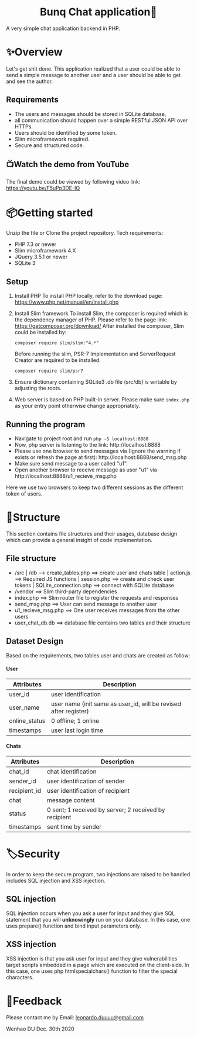 ﻿

<h1 align="center">
<b>Bunq Chat application💯</b>
</h1>

A very simple chat application backend in PHP.


# ✨Overview

Let's get shit done.
This application realized that a user could be able to send a simple message to another user and a user should be able to get and see the author.

## Requirements

 - The users and messages should be stored in SQLite database, 
 - all communication should happen over a simple RESTful JSON API over HTTPs.
 - Users should be identified by some token.  
 - Slim microframework required.
 - Secure and structured code.

## 📺Watch the demo from YouTube

The final demo could be viewed by following video link: https://youtu.be/F5uPp3DE-IQ




#  📦Getting started

Unzip the file or Clone the project repository.
Tech requirements:

 - PHP 7.3 or newer
 - Slim microframework 4.X
 - JQuery 3.5.1 or newer
 - SQLite 3

##   Setup

 1. Install PHP 
To install PHP locally, refer to the download page: https://www.php.net/manual/en/install.php

 2. Install Slim framework
 To install Slim, the composer is required which is the dependency manager of PHP. Please refer to the page link: https://getcomposer.org/download/
 After installed the composer, Slim could be installed by: 
 
	```
	composer require slim/slim:"4.*"
	```
	 Before running the slim, PSR-7 Implementation and ServerRequest Creator are required to be installed.
	 

	```
	composer require slim/psr7
	```
3. Ensure dictionary containing SQLite3 .db file (src/db) is writable by adjusting the roots.
4. Web server is based on PHP built-in server. Please make sure `index.php` as your entry point otherwise change appropriately.


## Running the program

 - Navigate to project root and run  ```php -S localhost:8888```
 - Now, php server is listening to the link: http://localhost:8888
 - Please use one browser to send messages via (Ignore the warning if exists or refresh the page at first): http://localhost:8888/send_msg.php
 - Make sure send message to a user called "u1".
 - Open another browser to receive message as user "u1" via http://localhost:8888/u1_recieve_msg.php

Here we use two browsers to keep two different sessions as the different token of users.

# 🔨Structure

This section contains file structures and their usages, database design which can provide a general insight of code implementation.



## File structure

 - /src
 | /db --> create_tables.php  ==> create user and chats table
 | action.js ==> Required JS functions
 | session.php ==> create and check user tokens 
 | SQLite_connection.php ==> connect with SQLite database
 - /vendor ==> Slim third-party dependencies
 - index.php ==> Slim router file to register the requests and responses
 - send_msg.php ==> User can send message to another user
 - u1_recieve_msg.php ==> One user receives messages from the other users
 - user_chat_db.db ==> database file contains two tables and their structure

## Dataset Design

Based on the requirements, two tables user and chats are created as follow:
#### User

| Attributes|Description     |
|---------|----------|
|user_id |user identification|
|user_name | user name (init same as user_id, will be revised after register)
| online_status| 0 offline; 1 online
|timestamps | user last login time

#### Chats

| Attributes|Description     |
|---------|----------|
| chat_id  |  chat identification
|sender_id | user identification of sender
|recipient_id    | user identification of recipient
|chat| message content
|status| 0 sent; 1 received by server; 2 received by recipient
|timestamps| sent time by sender


# 🏷️Security

In order to keep the secure program, two injections are raised to be handled includes SQL injection and XSS injection. 

## SQL injection

SQL injection occurs when you ask a user for input and they give SQL statement that you will **unknowingly** run on your database. In this case, one uses prepare() function and bind input parameters only.

## XSS injection

XSS injection is that you ask user for input and they give vulnerabilities target scripts embedded in a page which are executed on the client-side. In this case, one uses php htmlspecialchars() function to filter the special characters.

#  🤝Feedback

Please contact me by Email: leonardo.duuuu@gmail.com

Wenhao DU
Dec. 30th 2020
